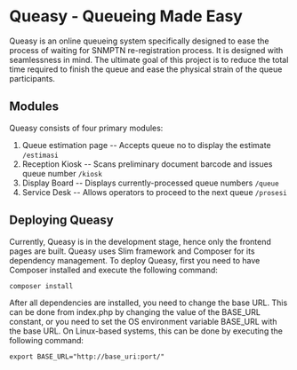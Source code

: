 
# Queasy - Queueing Made Easy

Queasy is an online queueing system specifically designed to ease the process of waiting for SNMPTN re-registration process. It is designed with seamlessness in mind. The ultimate goal of this project is to reduce the total time required to finish the queue and ease the physical strain of the queue participants.

## Modules

Queasy consists of four primary modules:

 1. Queue estimation page -- Accepts queue no to display the estimate `/estimasi`
 2. Reception Kiosk -- Scans preliminary document barcode and issues queue number `/kiosk`
 3. Display Board -- Displays currently-processed queue numbers `/queue`
 4. Service Desk -- Allows operators to proceed to the next queue `/prosesi`

## Deploying Queasy

Currently, Queasy is in the development stage, hence only the frontend pages are built. Queasy uses Slim framework and Composer for its dependency management. To deploy Queasy, first you need to have Composer installed and execute the following command:
	
~~~~
composer install
~~~~

After all dependencies are installed, you need to change the base URL. This can be done from index.php by changing the value of the BASE_URL constant, or you need to set the OS environment variable BASE_URL with the base URL. On Linux-based systems, this can be done by executing the following command:
```
export BASE_URL="http://base_uri:port/" 
```
